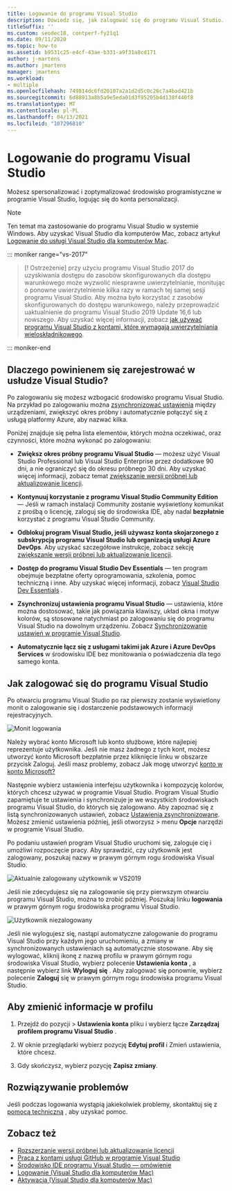 ```yaml
---
title: Logowanie do programu Visual Studio
description: Dowiedz się, jak zalogować się do programu Visual Studio.
titleSuffix: ''
ms.custom: seodec18, contperf-fy21q1
ms.date: 09/11/2020
ms.topic: how-to
ms.assetid: b9531c25-e4cf-43ae-b331-a9f31a8cd171
author: j-martens
ms.author: jmartens
manager: jmartens
ms.workload:
- multiple
ms.openlocfilehash: 749814dc6fd20107a2a1d2d5c0c26c7a4bad421b
ms.sourcegitcommit: 6d88913a8b5a9e5eda01d3f95205b4d138f440f8
ms.translationtype: MT
ms.contentlocale: pl-PL
ms.lasthandoff: 04/13/2021
ms.locfileid: "107296810"
---
```

# <a name="sign-in-to-visual-studio"></a>Logowanie do programu Visual Studio

Możesz spersonalizować i zoptymalizować środowisko programistyczne w programie Visual Studio, logując się do konta personalizacji.

> [!NOTE]
> Ten temat ma zastosowanie do programu Visual Studio w systemie Windows. Aby uzyskać Visual Studio dla komputerów Mac, zobacz artykuł [Logowanie do usługi Visual Studio dla komputerów Mac](/visualstudio/mac/signing-in).

::: moniker range="vs-2017"

> [! Ostrzeżenie] przy użyciu programu Visual Studio 2017 do uzyskiwania dostępu do zasobów skonfigurowanych dla dostępu warunkowego może wyzwolić niesprawne uwierzytelnianie, monitując o ponowne uwierzytelnienie kilka razy w ramach tej samej sesji programu Visual Studio. 
> Aby można było korzystać z zasobów skonfigurowanych do dostępu warunkowego, należy przeprowadzić uaktualnienie do programu Visual Studio 2019 Update 16,6 lub nowszego. Aby uzyskać więcej informacji, zobacz [jak używać programu Visual Studio z kontami, które wymagają uwierzytelniania wieloskładnikowego](work-with-multi-factor-authentication.md).

::: moniker-end

## <a name="why-should-i-sign-in-to-visual-studio"></a>Dlaczego powinienem się zarejestrować w usłudze Visual Studio?

Po zalogowaniu się możesz wzbogacić środowisko programu Visual Studio. Na przykład po zalogowaniu można [zsynchronizować ustawienia](synchronized-settings-in-visual-studio.md) między urządzeniami, zwiększyć okres próbny i automatycznie połączyć się z usługą platformy Azure, aby nazwać kilka.

Poniżej znajduje się pełna lista elementów, których można oczekiwać, oraz czynności, które można wykonać po zalogowaniu:
- **Zwiększ okres próbny programu Visual Studio** — możesz użyć Visual Studio Professional lub Visual Studio Enterprise przez dodatkowe 90 dni, a nie ograniczyć się do okresu próbnego 30 dni. Aby uzyskać więcej informacji, zobacz temat [zwiększanie wersji próbnej lub aktualizowanie licencji](../ide/how-to-unlock-visual-studio.md).

- **Kontynuuj korzystanie z programu Visual Studio Community Edition** — Jeśli w ramach instalacji Community zostanie wyświetlony komunikat z prośbą o licencję, zaloguj się do środowiska IDE, aby nadal **bezpłatnie** korzystać z programu Visual Studio Community. 

- **Odblokuj program Visual Studio, jeśli używasz konta skojarzonego z subskrypcją programu Visual Studio lub organizacją usługi Azure DevOps**. Aby uzyskać szczegółowe instrukcje, zobacz sekcję [zwiększanie wersji próbnej lub aktualizowanie licencji](../ide/how-to-unlock-visual-studio.md).

- **Dostęp do programu Visual Studio Dev Essentials** — ten program obejmuje bezpłatne oferty oprogramowania, szkolenia, pomoc techniczną i inne. Aby uzyskać więcej informacji, zobacz [Visual Studio Dev Essentials](https://visualstudio.microsoft.com/dev-essentials/) .

- **Zsynchronizuj ustawienia programu Visual Studio** — ustawienia, które można dostosować, takie jak powiązania klawiszy, układ okna i motyw kolorów, są stosowane natychmiast po zalogowaniu się do programu Visual Studio na dowolnym urządzeniu. Zobacz [Synchronizowanie ustawień w programie Visual Studio](../ide/synchronized-settings-in-visual-studio.md).

- **Automatycznie łącz się z usługami takimi jak Azure i Azure DevOps Services** w środowisku IDE bez monitowania o poświadczenia dla tego samego konta.

## <a name="how-to-sign-in-to-visual-studio"></a>Jak zalogować się do programu Visual Studio

Po otwarciu programu Visual Studio po raz pierwszy zostanie wyświetlony monit o zalogowanie się i dostarczenie podstawowych informacji rejestracyjnych.

![Monit logowania](../ide/media/vs2019_signinpopup.png)

Należy wybrać konto Microsoft lub konto służbowe, które najlepiej reprezentuje użytkownika. Jeśli nie masz żadnego z tych kont, możesz utworzyć konto Microsoft bezpłatnie przez kliknięcie linku w obszarze przycisk Zaloguj. Jeśli masz problemy, zobacz Jak mogę utworzyć [konto w konto Microsoft?](https://support.microsoft.com/help/4026324/microsoft-account-how-to-create)

Następnie wybierz ustawienia interfejsu użytkownika i kompozycję kolorów, których chcesz używać w programie Visual Studio. Program Visual Studio zapamiętuje te ustawienia i synchronizuje je we wszystkich środowiskach programu Visual Studio, do których się zalogowano. Aby zapoznać się z listą synchronizowanych ustawień, zobacz [Ustawienia zsynchronizowane](../ide/synchronized-settings-in-visual-studio.md). Możesz zmienić ustawienia później, jeśli otworzysz   >  menu **Opcje** narzędzi w programie Visual Studio.

Po podaniu ustawień program Visual Studio uruchomi się, zaloguje cię i umożliwi rozpoczęcie pracy. Aby sprawdzić, czy użytkownik jest zalogowany, poszukaj nazwy w prawym górnym rogu środowiska Visual Studio.

![Aktualnie zalogowany użytkownik w VS2019](../ide/media/vs2019_username.png)

Jeśli nie zdecydujesz się na zalogowanie się przy pierwszym otwarciu programu Visual Studio, można to zrobić później. Poszukaj linku **logowania** w prawym górnym rogu środowiska programu Visual Studio.

![Użytkownik niezalogowany](../ide/media/vs2019_usernotsignedin.png)

Jeśli nie wylogujesz się, nastąpi automatyczne zalogowanie do programu Visual Studio przy każdym jego uruchomieniu, a zmiany w synchronizowanych ustawieniach są automatycznie stosowane. Aby się wylogować, kliknij ikonę z nazwą profilu w prawym górnym rogu środowiska Visual Studio, wybierz polecenie **Ustawienia konta** , a następnie wybierz link **Wyloguj się** . Aby zalogować się ponownie, wybierz polecenie **Zaloguj** się w prawym górnym rogu środowiska programu Visual Studio.

## <a name="to-change-your-profile-information"></a>Aby zmienić informacje w profilu

1. Przejdź do pozycji  >  **Ustawienia konta** pliku i wybierz łącze **Zarządzaj profilem programu Visual Studio** .

1. W oknie przeglądarki wybierz pozycję **Edytuj profil** i Zmień ustawienia, które chcesz.

1. Gdy skończysz, wybierz pozycję **Zapisz zmiany**.

## <a name="troubleshooting"></a>Rozwiązywanie problemów

Jeśli podczas logowania wystąpią jakiekolwiek problemy, skontaktuj się z [pomocą techniczną](https://visualstudio.microsoft.com/subscriptions/support/) , aby uzyskać pomoc.

## <a name="see-also"></a>Zobacz też

* [Rozszerzanie wersji próbnej lub aktualizowanie licencji](../ide/how-to-unlock-visual-studio.md)
* [Praca z kontami usługi GitHub w programie Visual Studio](../ide/work-with-github-accounts.md)
* [Środowisko IDE programu Visual Studio — omówienie](../get-started/visual-studio-ide.md)
* [Logowanie (Visual Studio dla komputerów Mac)](/visualstudio/mac/signing-in)
* [Aktywacja (Visual Studio dla komputerów Mac)](/visualstudio/mac/activation)
